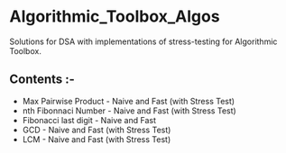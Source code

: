 # Algorithmic_Toolbox_Algos

Solutions for DSA with implementations of stress-testing for Algorithmic Toolbox.

## Contents :-

* Max Pairwise Product - Naive and Fast (with Stress Test)
* nth Fibonnaci Number - Naive and Fast (with Stress Test)
* Fibonacci last digit - Naive and Fast
* GCD - Naive and Fast (with Stress Test)
* LCM - Naive and Fast (with Stress Test)
